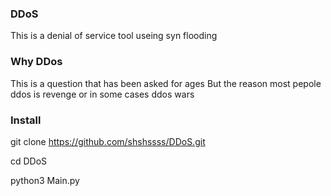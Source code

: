 ### DDoS
This is a denial of service tool useing syn flooding

### Why DDos
This is a question that has been asked for ages 
But the reason most pepole ddos is revenge or in some cases ddos wars

### Install

git clone https://github.com/shshssss/DDoS.git

cd DDoS

python3 Main.py
